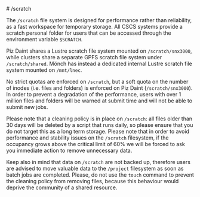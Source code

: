 # /scratch

The `/scratch` file system is designed for performance rather than reliability, as a fast workspace for temporary storage. All CSCS systems provide a scratch personal folder for users that can be accessed through the environment variable `$SCRATCH`.

Piz Daint shares a Lustre scratch file system mounted on `/scratch/snx3000`, while clusters share a separate GPFS scratch file system under `/scratch/shared`. Mönch has instead a dedicated internal Lustre scratch file system mounted on `/mnt/lnec`.

No strict quotas are enforced on `/scratch`, but a soft quota on the number of inodes (i.e. files and folders) is enforced on Piz Daint (`/scratch/snx3000`). In order to prevent a degradation of the performance, users with over 1 million files and folders will be warned at submit time and will not be able to submit new jobs.

Please note that a cleaning policy is in place on `/scratch`: all files older than 30 days will be deleted by a script that runs daily, so please ensure that you do not target this as a long term storage. Please note that in order to avoid performance and stability issues on the `/scratch` filesystem, if the occupancy grows above the critical limit of 60% we will be forced to ask you immediate action to remove unnecessary data.  

Keep also in mind that data on `/scratch` are not backed up, therefore users are advised to move valuable data to the `/project` filesystem as soon as batch jobs are completed. Please, do not use the `touch` command to prevent the cleaning policy from removing files, because this behaviour would deprive the community of a shared resource. 
